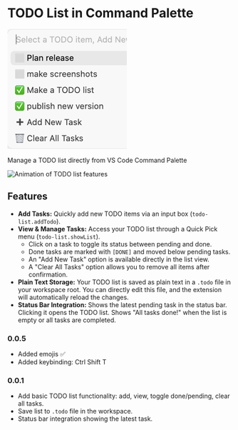 # TODO List in Command Palette 

![Extension Icon](https://raw.githubusercontent.com/hover-race/vscode-todo-palette/master/extension/images/todo-newicons.png)

Manage a TODO list directly from VS Code Command Palette

![Animation of TODO list features](https://raw.githubusercontent.com/hover-race/vscode-todo-palette/master/images/todo-demo2.webp)


## Features

*   **Add Tasks:** Quickly add new TODO items via an input box (`todo-list.addTodo`).
*   **View & Manage Tasks:** Access your TODO list through a Quick Pick menu (`todo-list.showList`).
    *   Click on a task to toggle its status between pending and done.
    *   Done tasks are marked with `[DONE]` and moved below pending tasks.
    *   An "Add New Task" option is available directly in the list view.
    *   A "Clear All Tasks" option allows you to remove all items after confirmation.
*   **Plain Text Storage:** Your TODO list is saved as plain text in a `.todo` file in your workspace root. You can directly edit this file, and the extension will automatically reload the changes.
*   **Status Bar Integration:** Shows the latest pending task in the status bar. Clicking it opens the TODO list. Shows "All tasks done!" when the list is empty or all tasks are completed.



### 0.0.5
- Added emojis ✅
- Added keybinding: Ctrl Shift T

### 0.0.1
- Add basic TODO list functionality: add, view, toggle done/pending, clear all tasks.
- Save list to `.todo` file in the workspace.
- Status bar integration showing the latest task.

